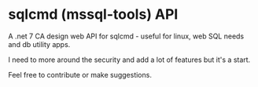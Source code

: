 # sqlcmd (mssql-tools) API
A  .net 7 CA design web API for sqlcmd - useful for linux, web SQL needs and db utility apps.

I need to more around the security and add a lot of features but it's a start.

Feel free to contribute or make suggestions.

